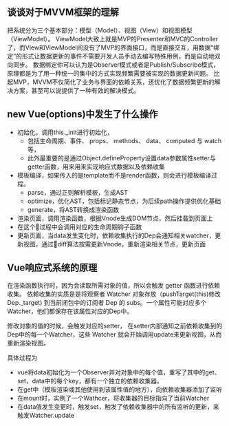 
## 谈谈对于MVVM框架的理解
把系统分为三个基本部分：模型（Model）、视图（View）和视图模型（ViewModel）。
ViewModel大致上就是MVP的Presenter和MVC的Controller了，而View和ViewModel间没有了MVP的界面接口，而是直接交互，用数据“绑定”的形式让数据更新的事件不需要开发人员手动去编写特殊用例，而是自动地双向同步。
数据绑定你可以认为是Observer模式或者是Publish/Subscribe模式，原理都是为了用一种统一的集中的方式实现频繁需要被实现的数据更新问题。
比起MVP，MVVM不仅简化了业务与界面的依赖关系，还优化了数据频繁更新的解决方案，甚至可以说提供了一种有效的解决模式。

## new Vue(options)中发生了什么操作
* 初始化，调用this._init进行初始化，
    * 包括生命周期、事件、 props、 methods、 data、 computed 与 watch 等，
    * 此外最重要的是通过Object.defineProperty设置data参数属性setter与getter函数，用来用来实现响应式数据以及依赖收集
* 模板编译，如果传入的是template而不是render函数，则会进行模板编译过程。
    * parse，通过正则解析模板，生成AST
    * optimize，优化AST，包括标记静态节点，为后续path操作提供优化基础
    * generate，将AST转换成渲染函数
* 渲染页面，调用渲染函数，根据Vnode生成DOM节点，然后挂载到页面上
* 在这个过程中会调用对应的生命周期钩子函数
* 更新页面，当data发生变化时，依赖收集执行的Dep会通知相关watcher，更新视图，通过diff算法按需更新Vnode，重新渲染相关节点，更新页面

## Vue响应式系统的原理
在渲染函数执行时，因为会读取所需对象的值，所以会触发 getter 函数进行依赖收集。 依赖收集的实质是是将观察者 Watcher 对象存放（pushTarget(this)修改Dep._target) 到当前闭包中的订阅者 Dep 的 subs。一个属性可能对应多个Watcher，他们都保存在该属性对应的Dep中。

修改对象的值的时候，会触发对应的setter， 在setter内部通知之前依赖收集到的Dep中的每一个Watcher，这些 Watcher 就会开始调用update来更新视图，从而重新渲染视图。

具体过程为
* vue将data初始化为一个Observer并对对象中的每个值，重写了其中的get、set，data中的每个key，都有一个独立的依赖收集器。
* 在get中（模板渲染或其他使用到该属性值的地方），向依赖收集器添加了监听
* 在mount时，实例了一个Wathcer，将收集器的目标指向了当前Watcher
* 在data值发生变更时，触发set，触发了依赖收集器中的所有监听的更新，来触发Watcher.update
